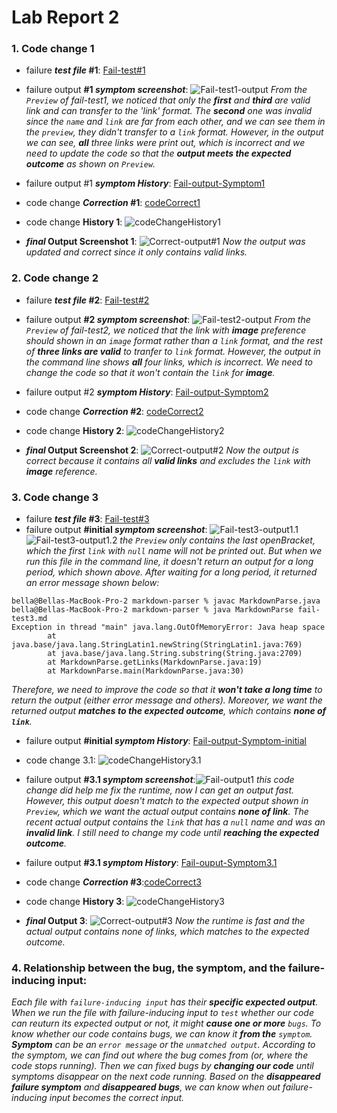 # Lab Report 2

### 1. Code change 1

* failure **_test file_ #1**: [Fail-test#1](https://github.com/BellaL6/markdown-parser/blob/main/fail-test1.md)
* failure output **#1 _symptom screenshot_**: ![Fail-test1-output](fail-test1.output.png) 
_From the `Preview` of fail-test1, we noticed that only the **first** and **third** are valid link and can transfer to the 'link' format. The **second** one was invalid since the `name` and `link` are far from each other, and we can see them in the `preview`, they didn't transfer to a `link` format. However, in the output we can see, **all** three links were print out, which is incorrect and we need to update the code so that the **output meets the expected outcome** as shown on `Preview`._
* failure output #1 **_symptom History_**: [Fail-output-Symptom1](https://github.com/BellaL6/markdown-parser/commit/39b0e921f9115a0bb31da052a2f6f842f6f18daa?diff=unified)

* code change **_Correction_ #1**: [codeCorrect1](https://github.com/BellaL6/markdown-parser/commit/93e796c86f056da9ca8591185452ccf0892df525)
* code change **History 1**: ![codeChangeHistory1](%231%20change.png)
* **_final_ Output Screenshot 1**: ![Correct-output#1](code1correct.png)
_Now the output was updated and correct since it only contains valid links._


### 2. Code change 2
* failure **_test file_ #2**: [Fail-test#2](https://github.com/BellaL6/markdown-parser/blob/main/fail-test2.md)
* failure output **#2 _symptom screenshot_**: ![Fail-test2-output](fail-test2.output.png)
_From the `Preview` of fail-test2, we noticed that the link with **image** preference should shown in an `image` format rather than a `link` format, and the rest of **three links are valid** to tranfer to `link` format. However, the output in the command line shows **all** four links, which is incorrect. We need to change the code so that it won't contain the `link` for **image**._
* failure output #2 **_symptom History_**: [Fail-output-Symptom2](https://github.com/BellaL6/markdown-parser/commit/4ab65f268d9a5def542307b6f85d052c2fabc4de)

* code change **_Correction_ #2**: [codeCorrect2](https://github.com/BellaL6/markdown-parser/commit/19fa94dbfc7bea7cdf45a19c1c5ddd1222ec0559)
* code change **History 2**: ![codeChangeHistory2](%232%20change.png)
* **_final_ Output Screenshot 2**: ![Correct-output#2](code2correct.png)
_Now the output is correct because it contains all **valid links** and excludes the `link` with **image** reference._ 


### 3. Code change 3
* failure **_test file_ #3**: [Fail-test#3](https://github.com/BellaL6/markdown-parser/blob/main/fail-test3.md)
* failure output **#initial _symptom screenshot_**: ![Fail-test3-output1.1](fail-test3.output.png) ![Fail-test3-output1.2](fail-test3.initialOutput.png)
_the `Preview` only contains the last openBracket, which the first `link` with `null` name will not be printed out. But when we run this file in the command line, it doesn't return an output for a long period, which shown above. After waiting for a long period, it returned an error message shown below:_

```
bella@Bellas-MacBook-Pro-2 markdown-parser % javac MarkdownParse.java
bella@Bellas-MacBook-Pro-2 markdown-parser % java MarkdownParse fail-test3.md
Exception in thread "main" java.lang.OutOfMemoryError: Java heap space
        at java.base/java.lang.StringLatin1.newString(StringLatin1.java:769)
        at java.base/java.lang.String.substring(String.java:2709)
        at MarkdownParse.getLinks(MarkdownParse.java:19)
        at MarkdownParse.main(MarkdownParse.java:30)

```

_Therefore, we need to improve the code so that it **won't take a long time** to return the output (either error message and others). Moreover, we want the returned output **matches to the expected outcome**, which contains **none of `link`**._
* failure output **#initial _symptom History_**: [Fail-output-Symptom-initial](https://github.com/BellaL6/markdown-parser/commit/3783845586368d46ce205580dc1a317f41eba7f1)

* code change 3.1: ![codeChangeHistory3.1](%233.2%20change.png)
* failure output **#3.1 _symptom screenshot_**:![Fail-output1](fail-test3.outputFail1.png)
_this code change did help me fix the runtime, now I can get an output fast. However, this output doesn't match to the expected output shown in `Preview`, which we want the actual output contains **none of link**. The recent actual output contains the `link` that has a `null` name and was an **invalid link**. I still need to change my code until **reaching the expected outcome**._
* failure output **#3.1 _symptom History_**: [Fail-ouput-Symptom3.1](https://github.com/BellaL6/markdown-parser/commit/d809a7bb5c185cb2f291afa9bcf4fcc95b84daad)

* code change **_Correction_ #3**:[codeCorrect3](https://github.com/BellaL6/markdown-parser/commit/2d49b0babba2377af6c70d79170bffadfd3715a3)
* code change **History 3**: ![codeChangeHistory3](%233.3%20change.png)
* **_final_ Output 3**: ![Correct-output#3](code3correct.png)
_Now the runtime is fast and the actual output contains none of links, which matches to the expected outcome._


### 4. Relationship between the bug, the symptom, and the failure-inducing input: 
_Each file with `failure-inducing input` has their **specific expected output**. When we run the file with failure-inducing input to `test` whether our code can reuturn its expected output or not, it might **cause one or more** `bugs`. To know whether our code contains bugs, we can know it **from the** `symptom`. **Symptom** can be an `error message` or the `unmatched output`. According to the symptom, we can find out where the bug comes from (or, where the code stops running). Then we can fixed bugs by **changing our code** until symptoms disappear on the next code running. Based on the **disappeared failure symptom** and **disappeared bugs**, we can know when out failure-inducing input becomes the correct input._




